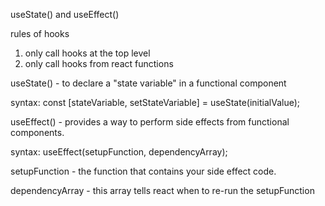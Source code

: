 useState() and useEffect()

rules of hooks 
1. only call hooks at the top level
2. only call hooks from react functions

useState() - to declare a "state variable" in a functional component

syntax: const [stateVariable, setStateVariable] = useState(initialValue);

useEffect() - provides a way to perform side effects from functional components.

syntax: useEffect(setupFunction, dependencyArray);

setupFunction - the function that contains your side effect code.

dependencyArray - this array tells react when to re-run the setupFunction